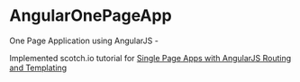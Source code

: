 # AngularOnePageApp
One Page Application using AngularJS - 

Implemented scotch.io tutorial for [Single Page Apps with AngularJS Routing and Templating](http://www.google.com) 
